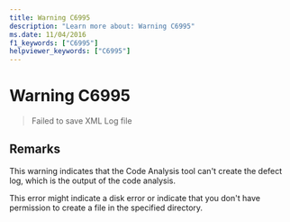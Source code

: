 ```yaml
---
title: Warning C6995
description: "Learn more about: Warning C6995"
ms.date: 11/04/2016
f1_keywords: ["C6995"]
helpviewer_keywords: ["C6995"]
---
```

# Warning C6995

> Failed to save XML Log file

## Remarks

This warning indicates that the Code Analysis tool can't create the defect log, which is the output of the code analysis.

This error might indicate a disk error or indicate that you don't have permission to create a file in the specified directory.
